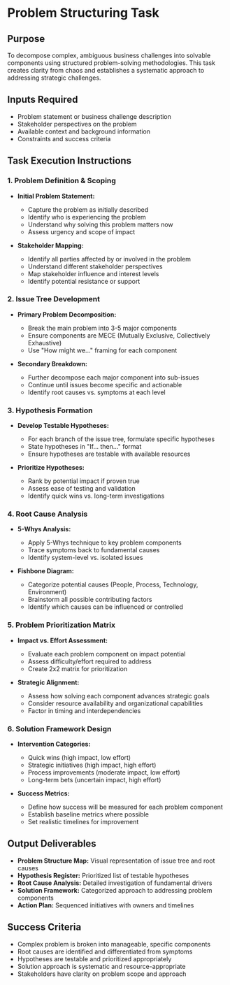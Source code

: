 # Problem Structuring Task

## Purpose

To decompose complex, ambiguous business challenges into solvable components using structured problem-solving methodologies. This task creates clarity from chaos and establishes a systematic approach to addressing strategic challenges.

## Inputs Required

- Problem statement or business challenge description
- Stakeholder perspectives on the problem
- Available context and background information
- Constraints and success criteria

## Task Execution Instructions

### 1. Problem Definition & Scoping

- **Initial Problem Statement:**
  - Capture the problem as initially described
  - Identify who is experiencing the problem
  - Understand why solving this problem matters now
  - Assess urgency and scope of impact

- **Stakeholder Mapping:**
  - Identify all parties affected by or involved in the problem
  - Understand different stakeholder perspectives
  - Map stakeholder influence and interest levels
  - Identify potential resistance or support

### 2. Issue Tree Development

- **Primary Problem Decomposition:**
  - Break the main problem into 3-5 major components
  - Ensure components are MECE (Mutually Exclusive, Collectively Exhaustive)
  - Use "How might we..." framing for each component
  
- **Secondary Breakdown:**
  - Further decompose each major component into sub-issues
  - Continue until issues become specific and actionable
  - Identify root causes vs. symptoms at each level

### 3. Hypothesis Formation

- **Develop Testable Hypotheses:**
  - For each branch of the issue tree, formulate specific hypotheses
  - State hypotheses in "If... then..." format
  - Ensure hypotheses are testable with available resources
  
- **Prioritize Hypotheses:**
  - Rank by potential impact if proven true
  - Assess ease of testing and validation
  - Identify quick wins vs. long-term investigations

### 4. Root Cause Analysis

- **5-Whys Analysis:**
  - Apply 5-Whys technique to key problem components
  - Trace symptoms back to fundamental causes
  - Identify system-level vs. isolated issues
  
- **Fishbone Diagram:**
  - Categorize potential causes (People, Process, Technology, Environment)
  - Brainstorm all possible contributing factors
  - Identify which causes can be influenced or controlled

### 5. Problem Prioritization Matrix

- **Impact vs. Effort Assessment:**
  - Evaluate each problem component on impact potential
  - Assess difficulty/effort required to address
  - Create 2x2 matrix for prioritization
  
- **Strategic Alignment:**
  - Assess how solving each component advances strategic goals
  - Consider resource availability and organizational capabilities
  - Factor in timing and interdependencies

### 6. Solution Framework Design

- **Intervention Categories:**
  - Quick wins (high impact, low effort)
  - Strategic initiatives (high impact, high effort)
  - Process improvements (moderate impact, low effort)
  - Long-term bets (uncertain impact, high effort)
  
- **Success Metrics:**
  - Define how success will be measured for each problem component
  - Establish baseline metrics where possible
  - Set realistic timelines for improvement

## Output Deliverables

- **Problem Structure Map:** Visual representation of issue tree and root causes
- **Hypothesis Register:** Prioritized list of testable hypotheses
- **Root Cause Analysis:** Detailed investigation of fundamental drivers
- **Solution Framework:** Categorized approach to addressing problem components
- **Action Plan:** Sequenced initiatives with owners and timelines

## Success Criteria

- Complex problem is broken into manageable, specific components
- Root causes are identified and differentiated from symptoms
- Hypotheses are testable and prioritized appropriately
- Solution approach is systematic and resource-appropriate
- Stakeholders have clarity on problem scope and approach